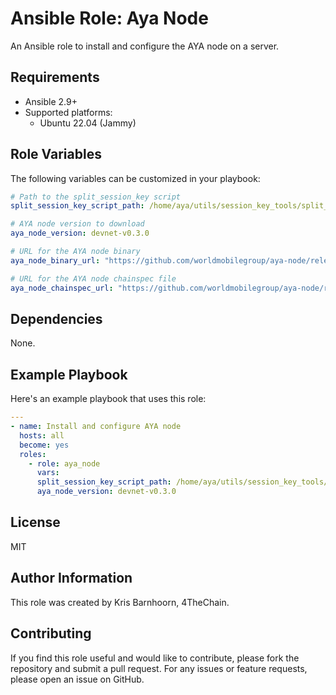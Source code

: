 # Ansible Role: Aya Node

An Ansible role to install and configure the AYA node on a server.

## Requirements

- Ansible 2.9+
- Supported platforms:
    - Ubuntu 22.04 (Jammy)

## Role Variables

The following variables can be customized in your playbook:

```yaml
# Path to the split_session_key script
split_session_key_script_path: /home/aya/utils/session_key_tools/split_session_key.sh

# AYA node version to download
aya_node_version: devnet-v0.3.0

# URL for the AYA node binary
aya_node_binary_url: "https://github.com/worldmobilegroup/aya-node/releases/download/{{ aya_node_version }}/aya-node"

# URL for the AYA node chainspec file
aya_node_chainspec_url: "https://github.com/worldmobilegroup/aya-node/releases/download/{{ aya_node_version }}/wm-devnet-chainspec.json"
```

## Dependencies

None.

## Example Playbook

Here's an example playbook that uses this role:

```yaml
---
- name: Install and configure AYA node
  hosts: all
  become: yes
  roles:
    - role: aya_node
      vars:
      split_session_key_script_path: /home/aya/utils/session_key_tools/split_session_key.sh
      aya_node_version: devnet-v0.3.0
```

## License

MIT

## Author Information

This role was created by Kris Barnhoorn, 4TheChain.

## Contributing

If you find this role useful and would like to contribute, please fork the repository and submit a pull request. For any issues or feature requests, please open an issue on GitHub.
